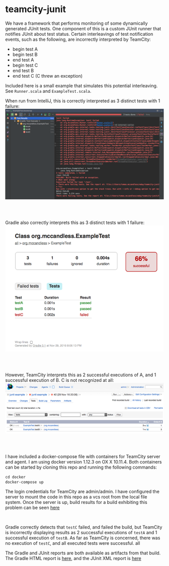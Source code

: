 # teamcity-junit
We have a framework that performs monitoring of some dynamically generated JUnit tests. One component of this is a custom JUnit runner
that notifies JUnit about test status. Certain interleavings of test notification events, such as the following, are incorrectly
interpreted by TeamCity:

- begin test A
- begin test B
- end test A
- begin test C
- end test B
- end test C (C threw an exception)

Included here is a small example that simulates this potential interleaving. See `Runner.scala` and `ExampleTest.scala`.

When run from IntelliJ, this is correctly interpreted as 3 distinct tests with 1 failure:
![intellij](screenshots/intellij.png)

<br><br>

Gradle also correctly interprets this as 3 distinct tests with 1 failure:
![gradle](screenshots/gradle.png)

<br><br>

However, TeamCity interprets this as 2 successful executions of A, and 1 successful execution of B. C is not recognized at all:
![teamcity](screenshots/teamcity.png)

<br><br>

I have included a docker-compose file with containers for TeamCity server and agent. I am using docker version 1.12.3 on OX X 10.11.4.
Both containers can be started by cloning this repo
and running the following commands:
```
cd docker
docker-compose up
```
The login credentials for TeamCity are admin/admin. I have configured the server to mount the code in this repo as a vcs root from the
local file system. Once the server is up, build results for a build exhibiting this problem can be seen
[here](http://localhost:8111/viewLog.html?buildId=2&tab=buildResultsDiv&buildTypeId=JunitExample_JunitExample)

<br>


Gradle correctly detects that `testC` failed, and failed the build, but TeamCity is incorrectly displaying results as 2 successful 
executions of `testA` and 1 successful execution of `testB`. As far as TeamCity is concerned, there was no execution of `testC`, 
and all executed tests were successful.
all 

The Gradle and JUnit reports are both available as artifacts from that build. The Gradle HTML report is 
[here](http://localhost:8111/repository/download/JunitExample_JunitExample/2:id/build/reports/tests/test/index.html), and 
the JUnit XML report is 
[here](http://localhost:8111/repository/download/JunitExample_JunitExample/2:id/build/test-results/test/TEST-org.mccandless.ExampleTest.xml)
